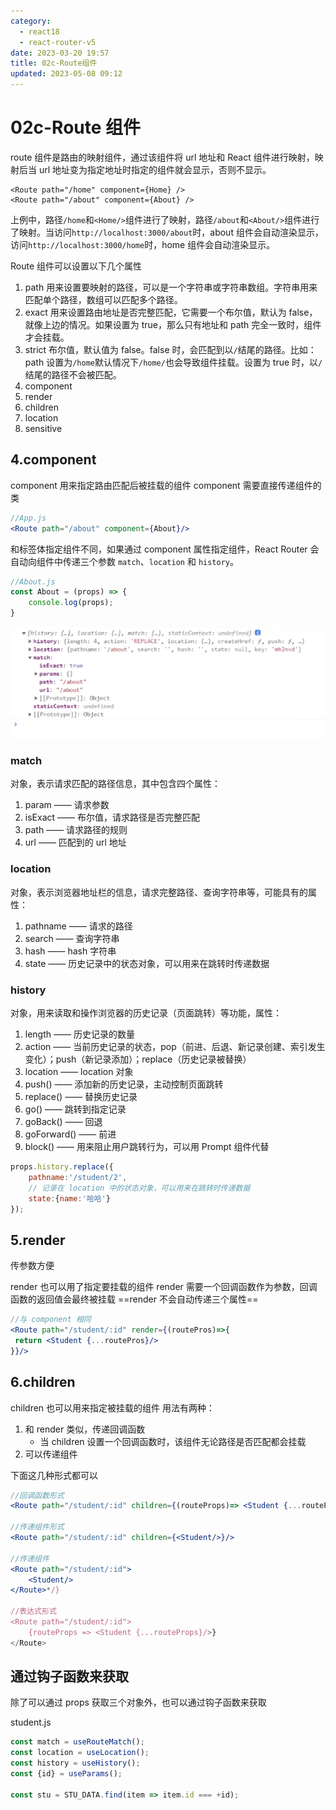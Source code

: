 ```yaml
---
category: 
  - react18
  - react-router-v5
date: 2023-03-20 19:57
title: 02c-Route组件
updated: 2023-05-08 09:12
---
```


# 02c-Route 组件

route 组件是路由的映射组件，通过该组件将 url 地址和 React 组件进行映射，映射后当 url 地址变为指定地址时指定的组件就会显示，否则不显示。

```
<Route path="/home" component={Home} />
<Route path="/about" component={About} />
```

上例中，路径`/home`和`<Home/>`组件进行了映射，路径`/about`和`<About/>`组件进行了映射。当访问`http://localhost:3000/about`时，about 组件会自动渲染显示，访问`http://localhost:3000/home`时，home 组件会自动渲染显示。

Route 组件可以设置以下几个属性

1.  path 用来设置要映射的路径，可以是一个字符串或字符串数组。字符串用来匹配单个路径，数组可以匹配多个路径。
2.  exact 用来设置路由地址是否完整匹配，它需要一个布尔值，默认为 false，就像上边的情况。如果设置为 true，那么只有地址和 path 完全一致时，组件才会挂载。
3.  strict 布尔值，默认值为 false。false 时，会匹配到以`/`结尾的路径。比如：path 设置为`/home`默认情况下`/home/`也会导致组件挂载。设置为 true 时，以`/`结尾的路径不会被匹配。
4.  component
5.  render
6.  children
7.  location
8.  sensitive

## 4.component

component 用来指定路由匹配后被挂载的组件
component 需要直接传递组件的类

```jsx
//App.js
<Route path="/about" component={About}/>
```

和标签体指定组件不同，如果通过 component 属性指定组件，React Router 会自动向组件中传递三个参数 `match`、`location` 和 `history`。

```js
//About.js
const About = (props) => {
    console.log(props);
}
```

![](./_images/image-2023-03-20_20-23-47-687-02c-Route组件.png)

### match

对象，表示请求匹配的路径信息，其中包含四个属性：

1.  param —— 请求参数
2.  isExact —— 布尔值，请求路径是否完整匹配
3.  path —— 请求路径的规则
4.  url —— 匹配到的 url 地址

### location

对象，表示浏览器地址栏的信息，请求完整路径、查询字符串等，可能具有的属性：

1.  pathname —— 请求的路径
2.  search —— 查询字符串
3.  hash —— hash 字符串
4.  state —— 历史记录中的状态对象，可以用来在跳转时传递数据

### history

对象，用来读取和操作浏览器的历史记录（页面跳转）等功能，属性：

1.  length —— 历史记录的数量
2.  action —— 当前历史记录的状态，pop（前进、后退、新记录创建、索引发生变化）；push（新记录添加）；replace（历史记录被替换）
3.  location —— location 对象
4.  push() —— 添加新的历史记录，主动控制页面跳转
5.  replace() —— 替换历史记录
6.  go() —— 跳转到指定记录
7.  goBack() —— 回退
8.  goForward() —— 前进
9.  block() —— 用来阻止用户跳转行为，可以用 Prompt 组件代替

```js
props.history.replace({
    pathname:'/student/2',
    // 记录在 location 中的状态对象，可以用来在跳转时传递数据
    state:{name:'哈哈'}
});
```

## 5.render

传参数方便

render 也可以用了指定要挂载的组件
render 需要一个回调函数作为参数，回调函数的返回值会最终被挂载
==render 不会自动传递三个属性==

```jsx
//与 component 相同
<Route path="/student/:id" render={(routePros)=>{
 return <Student {...routePros}/>
}}/>
```

## 6.children

children 也可以用来指定被挂载的组件
用法有两种：

1. 和 render 类似，传递回调函数
   - 当 children 设置一个回调函数时，该组件无论路径是否匹配都会挂载
2. 可以传递组件

下面这几种形式都可以

```jsx
//回调函数形式
<Route path="/student/:id" children={(routeProps)=> <Student {...routeProps}/>}/>

//传递组件形式
<Route path="/student/:id" children={<Student/>}/>

//传递组件
<Route path="/student/:id">
    <Student/>
</Route>*/}

//表达式形式
<Route path="/student/:id">
    {routeProps => <Student {...routeProps}/>}
</Route>
```

## 通过钩子函数来获取

除了可以通过 props 获取三个对象外，也可以通过钩子函数来获取

student.js

```js
const match = useRouteMatch();
const location = useLocation();
const history = useHistory();
const {id} = useParams();

const stu = STU_DATA.find(item => item.id === +id);
```